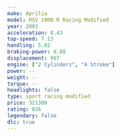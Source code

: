 ```yaml
---
make: Aprilia
model: RSV 1000 R Racing Modified
year: 2003
acceleration: 8.43
top-speed: 7.13
handling: 5.82
braking-power: 8.88
displacement: 997
engine: ["2 Cylinders", "4 Stroke"]
power: --
weight: --
torque: --
headlights: false
type: sport racing modified
price: 321300
rating: 826
legendary: false
dlc: true
---
```

